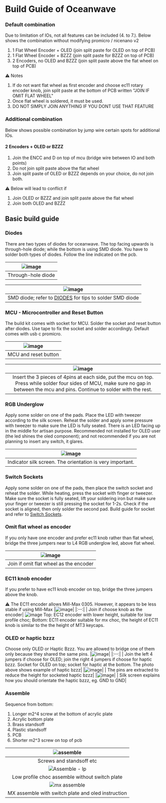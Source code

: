 # Build Guide of Oceanwave

### Default combination
Due to limitation of IOs, not all features can be included (4. to 7.). Below shows the combination without modifying promicro / nicenano v2

1. 1 Flat Wheel Encoder + OLED  	(join split paste for OLED on top of PCB)
2. 1 Flat Wheel Encoder + BZZZ  	(join split paste for BZZZ on top of PCB)
2. 2 Encoders, no OLED and BZZZ 	(join split paste above the flat wheel on top of PCB)

:warning: Notes

1. If do not want flat wheel as first encoder and choose ec11 rotary encoder knob, join split paste at the bottom of PCB written "JOIN IF OMIT FLAT WHEEL"
2. Once flat wheel is soldered, it must be used.
3. DO NOT SIMPLY JOIN ANYTHING IF YOU DONT USE THAT FEATURE

### Additional combination
Below shows possible combination by jump wire certain spots for additional IOs.

#### 2 Encoders + OLED or BZZZ
1. Join the ENCC and D on top of mcu (bridge wire between IO and both points)
2. Do not join split paste above the flat wheel
3. Join split paste of OLED or BZZZ depends on your choice, do not join both.

:warning: Below will lead to conflict if
1. Join OLED or BZZZ and join split paste above the flat wheel
2. Join both OLED and BZZZ

## Basic build guide

### Diodes
There are two types of diodes for oceanwave. The top facing upwards is through-hole diode; while the bottom is using SMD diode. You have to solder both types of diodes. Follow the line indicated on the pcb. 

|![image](https://user-images.githubusercontent.com/79617315/214054523-c6cf64dd-3f85-4b54-a2b8-75a484e4dd49.png)|
|:--:|
| Through-hole diode |

|![image](https://user-images.githubusercontent.com/79617315/214053728-a9102f82-0c0d-49d0-a905-a2bf30ca870b.png)|
|:--:|
| SMD diode; refer to [DIODES](https://github.com/GEIGEIGEIST/KLOR/blob/main/docs/buildguide_3DP.md#diodes) for tips to solder SMD diode |

### MCU - Microcontroller and Reset Button
The build kit comes with socket for MCU. Solder the socket and reset button after diodes. Use tape to fix the socket and solder accordingly. Default comes with usb c promicro. 

|![image](https://user-images.githubusercontent.com/79617315/214054958-0d0b25cc-2442-4b1c-a961-293c1366ec11.png)|
|:--:|
|MCU and reset button |


|![image](https://user-images.githubusercontent.com/79617315/214055949-1f84d83d-9b0f-40dd-8ba9-c1bdcd36fd56.png)|
|:--:|
| Insert the 3 pieces of 4pins at each side, put the mcu on top. Press while solder four sides of MCU, make sure no gap in between the mcu and pins. Continue to solder with the rest.|

### RGB Underglow
Apply some solder on one of the pads. Place the LED with tweezer according to the silk screen. Reheat the solder and apply some pressure with tweezer to make sure the LED is fully seated. There is an LED facing up in the middle for artisan purpose. Recommended not installed for OLED user (the led shines the oled component); and not recommended if you are not planning to insert any switch, it glares. 

|![image](https://user-images.githubusercontent.com/79617315/214058102-a35d036a-d7fc-4492-b760-87a044f79d1a.png)|
|:--:|
|Indicator silk screen. The orientation is very important. |

### Switch Sockets
Apply some solder on one of the pads, then place the switch socket and reheat the solder. While heating, press the socket with finger or tweezer. Make sure the socket is fully seated, lift your soldering iron but make sure your finger or tweezer is still pressing the socket for 1-2s. Check if the socket is aligned, then only solder the second pad. Build guide for socket and refer to [Switch Sockets](https://github.com/GEIGEIGEIST/KLOR/blob/main/docs/buildguide_3DP.md#switch-sockets).

### Omit flat wheel as encoder
If you only have one encoder and prefer ec11 knob rather than flat wheel, bridge the three jumpers near to L4 RGB underglow led, above flat wheel. 

|![image](https://user-images.githubusercontent.com/79617315/214059815-b6b1aa79-4907-422d-89fb-a35bd70e7a51.png)|
|:--:|
| Join if omit flat wheel as the encoder|

### EC11 knob encoder
If you prefer to have ec11 knob encoder on top, bridge the three jumpers above the knob.

:warning: The EC11 encoder allows Mill-Max 0305. However, it appears to be less stable if using Mill-Max
|![image](https://user-images.githubusercontent.com/79617315/214060800-081b99d6-5b69-48da-a469-f84633591e43.png)|
|:--:|
| Join if choose knob as the encoder|
![image](https://user-images.githubusercontent.com/79617315/214064745-931d2222-535f-4a99-8b28-a379e46c171c.png)
Top: EC12 encoder with lower height, suitable for low profile choc; 
Bottom: EC11 encoder suitable for mx choc, the height of EC11 knob is similar to the the height of MT3 keycaps.





### OLED or haptic bzzz
Choose only OLED or Haptic Bzzz. You are allowed to bridge one of them only because they shared the same pins.
|![image](https://user-images.githubusercontent.com/79617315/214061223-f66d9b0a-8950-46b2-9f59-72110a27ecd7.png)|
|:--:|
| Join the left 4 jumpers if choose for OLED; join the right 4 jumpers if choose for haptic bzzz. Socket for OLED on top; socket for haptic at the bottom. The photo above shows example of haptic bzzz|
|![image](https://user-images.githubusercontent.com/79617315/214062860-7d44f057-69a7-4f87-8322-fb1179fb2078.png)|
| The pins are extracted to reduce the height for socketed haptic bzzz|
|![image](https://user-images.githubusercontent.com/79617315/214063099-3aa0b4c5-c815-4199-a429-9d658f6fe985.png)|
| Silk screen explains how you should orientate the haptic bzzz, eg. GND to GND|

### Assemble
Sequence from bottom: 
1. Longer m2^4 screw at the bottom of acrylic plate
2. Acrylic bottom plate
3. Brass standsoff
4. Plastic standsoff
5. PCB
6. Shorter m2^3 screw on top of pcb

|![assemble](https://user-images.githubusercontent.com/79617315/214769087-40d48abf-56b2-45cc-bac0-80bf655e25fc.jpg)|
|:--:|
| Screws and standsoff etc |
|![Assemble - lp](https://user-images.githubusercontent.com/79617315/214771222-83940b82-30c1-4011-8d79-c771522fe248.jpg)|
| Low profile choc assemble without switch plate |
|![mx assemble](https://user-images.githubusercontent.com/79617315/214770910-e75810b1-99d9-46f0-90db-68dec6dbb903.jpg)|
| MX assemble with switch plate and oled instruction |



